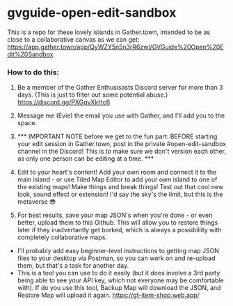 # gvguide-open-edit-sandbox

This is a repo for these lovely islands in Gather.town, intended to be as close to a collaborative canvas as we can get:
https://app.gather.town/app/QyWZY5n5n3rR6zwl/GVGuide%20Open%20Edit%20Sandbox

### How to do this:

1) Be a member of the Gather Enthusisasts Discord server for more than 3 days. (This is just to filter out some potential abuse.) https://discord.gg/PXGqvXkHc6

2) Message me (Evie) the email you use with Gather, and I'll add you to the space.

3) *** IMPORTANT NOTE before we get to the fun part: BEFORE starting your edit session in Gather.town, post in the private #open-edit-sandbox channel in the Discord!
This is to make sure we don't version each other, as only one person can be editing at a time. ***

4) Edit to your heart's content! Add your own room and connect it to the main island - or use Tiled Map Editor to add your own island to one of the existing maps! Make things and break things! Test out that cool new look, sound effect or extension! I'd say the sky's the limit, but this is the metaverse 😎

5) For best results, save your map JSON's when you're done - or even better, upload them to this Github. This will allow you to restore things later if they inadvertantly get borked, which is always a possiblility with completely collaborative maps. 
- I'll probably add easy beginner-level instructions to getting map JSON files to your desktop via Postman, so you can work on and re-upload them, but that's a task for another day.
- This is a tool you can use to do it easily (but it does involve a 3rd party being able to see your API key, which not everyone may be comfortable with). If do you use this tool, Backup Map will download the JSON, and Restore Map will upload it again. https://gt-item-shop.web.app/
